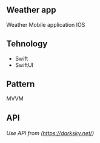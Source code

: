 ## Weather app
Weather Mobile application IOS

## Tehnology
- Swift
- SwiftUI

## Pattern
MVVM

## API 
###### Use API from (https://darksky.net/)
